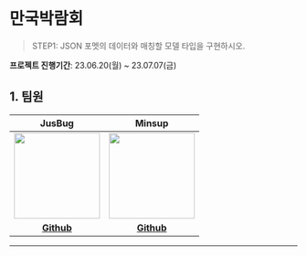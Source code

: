 # 만국박람회

> STEP1: JSON 포멧의 데이터와 매칭할 모델 타입을 구현하시오.

**프로젝트 진행기간**: 23.06.20(월) ~ 23.07.07(금)

## 1. 팀원

| JusBug | Minsup |
| :---: | :---: |
| <Img src="https://github.com/JusBug/ios-juice-maker/assets/109963294/53a73571-41d9-4914-a917-d8ea099be948" width="150"/> | <img src="https://avatars.githubusercontent.com/u/79740398?v=4" width="150"/>
| **[Github](https://github.com/JusBug)** | **[Github](https://github.com/iOS-Yetti)** |

- - -
